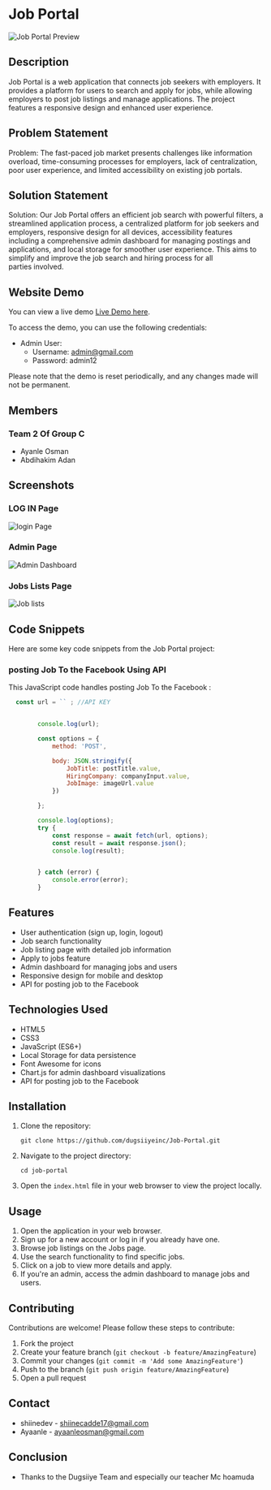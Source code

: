 # Job Portal

![Job Portal Preview](screenshots/home.PNG)

## Description

Job Portal is a web application that connects job seekers with employers. It provides a platform for users to search and apply for jobs, while allowing employers to post job listings and manage applications. The project features a responsive design and enhanced user experience.

## Problem Statement
Problem: The fast-paced job market presents challenges like information overload, time-consuming processes for employers, lack of centralization, poor user experience, and limited accessibility on existing job portals.

## Solution Statement
Solution: Our Job Portal offers an efficient job search with powerful filters, a streamlined application process, a centralized platform for job seekers and employers, responsive design for all devices, accessibility features including  a comprehensive admin dashboard for managing postings and applications, and local storage for smoother user experience. This aims to simplify and improve the job search and hiring process for all parties involved.

## Website Demo

You can view a live demo [Live Demo here](https://job-portal11.vercel.app).

To access the demo, you can use the following credentials:
- Admin User:
  - Username: admin@gmail.com
  - Password: admin12

Please note that the demo is reset periodically, and any changes made will not be permanent.

## Members
### Team 2 Of Group C 

- Ayanle Osman
- Abdihakim Adan

## Screenshots

### LOG IN Page
![login Page](screenshots/login.png)
### Admin Page
![Admin Dashboard](screenshots/admin.png)
### Jobs Lists Page
![Job lists](screenshots/jobs.PNG)

## Code Snippets

Here are some key code snippets from the Job Portal project:

### posting Job To the Facebook Using  API

This JavaScript code handles posting Job To the Facebook :

```javascript
  const url = `` ; //API KEY


        console.log(url);

        const options = {
            method: 'POST',

            body: JSON.stringify({
                JobTitle: postTitle.value,
                HiringCompany: companyInput.value,
                JobImage: imageUrl.value
            })

        };

        console.log(options);
        try {
            const response = await fetch(url, options);
            const result = await response.json();
            console.log(result);


        } catch (error) {
            console.error(error);
        }
```

## Features

- User authentication (sign up, login, logout)
- Job search functionality
- Job listing page with detailed job information
- Apply to jobs feature
- Admin dashboard for managing jobs and users
- Responsive design for mobile and desktop
- API for posting job to the Facebook


## Technologies Used

- HTML5
- CSS3
- JavaScript (ES6+)
- Local Storage for data persistence
- Font Awesome for icons
- Chart.js for admin dashboard visualizations
- API for posting job to the Facebook

## Installation

1. Clone the repository:
   ```
   git clone https://github.com/dugsiiyeinc/Job-Portal.git
   ```

2. Navigate to the project directory:
   ```
   cd job-portal
   ```

3. Open the `index.html` file in your web browser to view the project locally.

## Usage

1. Open the application in your web browser.
2. Sign up for a new account or log in if you already have one.
3. Browse job listings on the Jobs page.
4. Use the search functionality to find specific jobs.
5. Click on a job to view more details and apply.
6. If you're an admin, access the admin dashboard to manage jobs and users.



## Contributing

Contributions are welcome! Please follow these steps to contribute:

1. Fork the project
2. Create your feature branch (`git checkout -b feature/AmazingFeature`)
3. Commit your changes (`git commit -m 'Add some AmazingFeature'`)
4. Push to the branch (`git push origin feature/AmazingFeature`)
5. Open a pull request

## Contact

- shiinedev - [shiinecadde17@gmail.com](mailto:shiinecadde17@gmail.com)
- Ayaanle - [ayaanleosman@gmail.com](mailto:ayaanleosman@gmail.com)

## Conclusion
- Thanks to the Dugsiiye Team and especially our teacher Mc hoamuda

